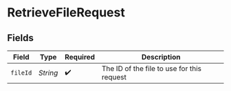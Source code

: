 # RetrieveFileRequest


## Fields

| Field                                      | Type                                       | Required                                   | Description                                |
| ------------------------------------------ | ------------------------------------------ | ------------------------------------------ | ------------------------------------------ |
| `fileId`                                   | *String*                                   | :heavy_check_mark:                         | The ID of the file to use for this request |
